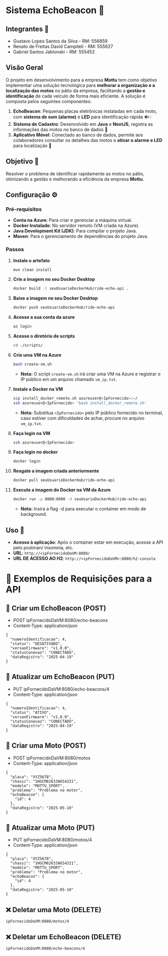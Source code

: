 
# Sistema EchoBeacon 🚨

## Integrantes 👥

- Gustavo Lopes Santos da Silva - RM: 556859  
- Renato de Freitas David Campiteli - RM: 555627  
- Gabriel Santos Jablonski - RM: 555452  

## Visão Geral

O projeto em desenvolvimento para a empresa **Mottu** tem como objetivo implementar uma solução tecnológica para **melhorar a organização e a localização das motos** no pátio da empresa, facilitando a **gestão e identificação** de cada veículo de forma mais eficiente. A solução é composta pelos seguintes componentes:

1. **EchoBeacon**: Pequenas placas eletrônicas instaladas em cada moto, com **sistema de som (alarme)** e **LED** para identificação rápida 🔊💡  
2. **Sistema de Cadastro**: Desenvolvido em **Java** e **NextJS**, registra as informações das motos no banco de dados 🧾  
3. **Aplicativo Móvel**: Conectado ao banco de dados, permite aos colaboradores consultar os detalhes das motos e **ativar o alarme e LED** para localização 📱  

## Objetivo 🎯

Resolver o problema de identificar rapidamente as motos no pátio, otimizando a gestão e melhorando a eficiência da empresa **Mottu**.

## Configuração ⚙️

### Pré-requisitos
- **Conta na Azure**: Para criar e gerenciar a máquina virtual.
- **Docker Instalado**: No servidor remoto (VM criada na Azure).
- **Java Development Kit (JDK)**: Para compilar o projeto Java.
- **Maven**: Para o gerenciamento de dependências do projeto Java.

### Passos
1. **Instale o artefato**
    ```bash
    mvn clean install  
    ```

2. **Crie a imagem no seu Docker Desktop**
    ```bash
    docker build -t seuUsuarioDockerHub/ride-echo-api .  
    ```

3. **Baixe a imagem no seu Docker Desktop**
    ```bash
    docker push seuUsuarioDockerHub/ride-echo-api
    ```

4. **Acesse a sua conta da azure**
    ```bash
    az login
    ```

5. **Acesse o diretório de scripts**
    ```bash
    cd ./scripts/
    ```

6. **Crie uma VM na Azure**
    ```bash
    bash create-vm.sh
    ```
    - **Nota:** O script `create-vm.sh` irá criar uma VM na Azure e registrar o IP público em um arquivo chamado `vm_ip.txt`.

7. **Instale o Docker na VM**
    ```bash
    scp install_docker_remote.sh azureuser@<IpFornecido>:~/
    ssh azureuser@<IpFornecido> 'bash install_docker_remote.sh'
    ```
     - **Nota:** Substitua `<IpFornecido>` pelo IP público fornecido no terminal, caso estiver com dificuldades de achar, procure no arquivo `vm_ip.txt`.

8. **Faça login na VM**
    ```bash
    ssh azureuser@<IpFornecido>
    ```

9. **Faça login no docker**
    ```bash
    docker login
    ```

10. **Resgate a imagem criada anteriormente**
    ```bash
    docker pull seuUsuarioDockerHub/ride-echo-api
    ```

11. **Execute a imagem do Docker na VM da Azure**
    ```bash
    docker run -p 8080:8080 -d seuUsarioDockerHub/ride-echo-api
    ```
    - **Nota:** Insira a flag -d para executar o container em modo de background.

## Uso 🚀

- **Acesso à aplicação**: Após o container estar em execução, acesse a API pelo postman/ insomnia, etc.
- **URL**: `http://<ipFornecidoDaVM:8080/`
- **URL DE ACESSO AO H2**: `http://<ipFornecidoDaVM>:8080/h2-console`

# 📘 Exemplos de Requisições para a API 

## 🔹 Criar um EchoBeacon (POST)
- POST ipFornecidoDaVM:8080/echo-beacons
- Content-Type: application/json
```http
{
  "numeroIdentificacao": 4,
  "status": "DESATIVADO",
  "versaoFirmware": "v1.0.0",
  "statusConexao": "CONECTADO",
  "dataRegistro": "2025-04-19"
}
```

## 🔹 Atualizar um EchoBeacon (PUT)
- PUT ipFornecidoDaVM:8080/echo-beacons/4
- Content-Type: application/json
```http
{
  "numeroIdentificacao": 4,
  "status": "ATIVO",
  "versaoFirmware": "v1.0.0",
  "statusConexao": "CONECTADO",
  "dataRegistro": "2025-04-19"
}
```

## 🔹 Criar uma Moto (POST)
- POST ipFornecidoDaVM:8080/motos
- Content-Type: application/json
```http
{
  "placa": "XYZ5678",
  "chassi": "1HGCM82633A654321",
  "modelo": "MOTTU_SPORT",
  "problema": "Problema no motor",
  "echoBeacon": {
    "id": 4
  },
  "dataRegistro": "2025-05-10"
}
```

## 🔹 Atualizar uma Moto (PUT)

- PUT ipFornecidoDaVM:8080/motos/4
- Content-Type: application/json
```http
{
  "placa": "XYZ5678",
  "chassi": "1HGCM82633A654321",
  "modelo": "MOTTU_SPORT",
  "problema": "Problema no motor",
  "echoBeacon": {
    "id": 4
  },
  "dataRegistro": "2025-05-10"
}
```

## ❌ Deletar uma Moto (DELETE)
```
ipFornecidoDaVM:8080/motos/4
```

## ❌ Deletar um EchoBeacon (DELETE)
```
ipFornecidoDaVM:8080/echo-beacons/4
```
